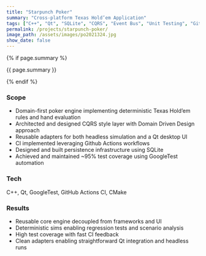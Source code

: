 ```yaml
---
title: "Starpunch Poker"
summary: "Cross-platform Texas Hold’em Application"
tags: ["C++", "Qt", "SQLite", "CQRS", "Event Bus", "Unit Testing", "GitHub Actions"]
permalink: /projects/starpunch-poker/
image_path: /assets/images/po2021324.jpg
show_date: false
---
```


{% if page.summary %}
<p class="page__lead">{{ page.summary }}</p>
{% endif %}

### Scope
<ul>
  <li>Domain-first poker engine implementing deterministic Texas Hold’em rules and hand evaluation</li>
  <li>Architected and designed CQRS style layer with Domain Driven Design approach</li>
  <li>Reusable adapters for both headless simulation and a Qt desktop UI</li>
  <li>CI implemented leveraging Github Actions workflows</li>
  <li>Designed and built persistence infrastructure using SQLite</li>
  <li>Achieved and maintained ~95% test coverage using GoogleTest automation</li>
</ul>

### Tech
C++, Qt, GoogleTest, GitHub Actions CI, CMake

### Results
<ul>
  <li>Reusable core engine decoupled from frameworks and UI</li>
  <li>Deterministic sims enabling regression tests and scenario analysis</li>
  <li>High test coverage with fast CI feedback</li>
  <li>Clean adapters enabling straightforward Qt integration and headless runs</li>
</ul>
